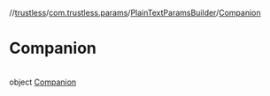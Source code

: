 //[trustless](../../../../index.md)/[com.trustless.params](../../index.md)/[PlainTextParamsBuilder](../index.md)/[Companion](index.md)

# Companion

\
object [Companion](index.md)
